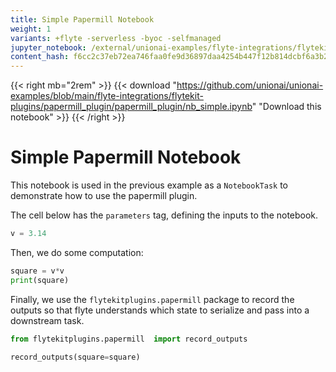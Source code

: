 ```yaml
---
title: Simple Papermill Notebook
weight: 1
variants: +flyte -serverless -byoc -selfmanaged
jupyter_notebook: /external/unionai-examples/flyte-integrations/flytekit-plugins/papermill_plugin/papermill_plugin/nb_simple.ipynb
content_hash: f6cc2c37eb72ea746faa0fe9d36897daa4254b447f12b814dcbf6a3b2a375907 # hash managed by Makefile.jupyter (do not edit)
---
```



<!--

   This file was generated by Makefile.jupyter. Do not edit this file directly.

   The only parts of this file that should be edited are the front matter and the
   comment at the top of the file.

-->

{{< right mb="2rem" >}}
{{< download "https://github.com/unionai/unionai-examples/blob/main/flyte-integrations/flytekit-plugins/papermill_plugin/papermill_plugin/nb_simple.ipynb" "Download this notebook" >}}
{{< /right >}}

# Simple Papermill Notebook

This notebook is used in the previous example as a `NotebookTask` to demonstrate
how to use the papermill plugin.

The cell below has the `parameters` tag, defining the inputs to the notebook.


```python
v = 3.14
```

Then, we do some computation:


```python
square = v*v
print(square)
```

Finally, we use the `flytekitplugins.papermill` package to record the outputs
so that flyte understands which state to serialize and pass into a downstream
task.


```python
from flytekitplugins.papermill  import record_outputs

record_outputs(square=square)
```

